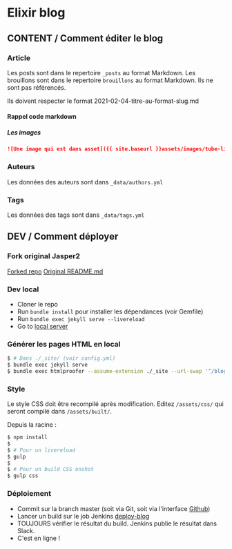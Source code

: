 # Elixir blog


## CONTENT / Comment éditer le blog

### Article

Les posts sont dans le repertoire `_posts` au format Markdown.
Les brouillons sont dans le repertoire `brouillons` au format Markdown. Ils ne sont pas référencés.

Ils doivent respecter le format 2021-02-04-titre-au-format-slug.md

#### Rappel code markdown

##### Les images

```md
![Une image qui est dans asset]({{ site.baseurl }}assets/images/tube-lixi.png)
```

### Auteurs
Les données des auteurs sont dans `_data/authors.yml`

### Tags
Les données des tags sont dans `_data/tags.yml`


## DEV / Comment déployer

### Fork original Jasper2

[Forked repo](https://travis-ci.org/jekyller/jasper2)
[Original README.md](https://travis-ci.org/jekyller/jasper2)

### Dev local

* Cloner le repo
* Run `bundle install` pour installer les dépendances (voir Gemfile)
* Run `bundle exec jekyll serve --livereload`
* Go to [local server](https://127.0.0.1:4000/)

### Générer les pages HTML en local

```bash
$ # Dans ./_site/ (voir config.yml)
$ bundle exec jekyll serve
$ bundle exec htmlproofer --assume-extension ./_site --url-swap '^/blog/:/' --allow-hash-href
```

### Style

Le style CSS doit être recompilé après modification.
Editez `/assets/css/` qui seront compilé dans `/assets/built/`.

Depuis la racine :

```bash
$ npm install
$ 
$ # Pour un livereload
$ gulp
$
$ # Pour un build CSS onshot
$ gulp css
```

### Déploiement

* Commit sur la branch master (soit via Git, soit via l'interface [Github](https://github.com/elixir-sante/elixir-blog))
* Lancer un build sur le job Jenkins [deploy-blog](https://jenkins.elixir-sante.fr/job/deploy-blog/)
* TOUJOURS vérifier le résultat du build. Jenkins publie le résultat dans Slack.
* C'est en ligne !
